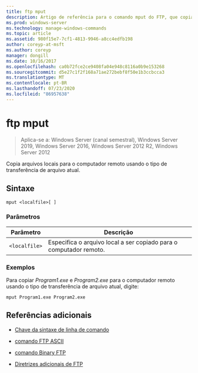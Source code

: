 ```yaml
---
title: ftp mput
description: Artigo de referência para o comando mput do FTP, que copia arquivos locais para o computador remoto usando o tipo de transferência de arquivo atual.
ms.prod: windows-server
ms.technology: manage-windows-commands
ms.topic: article
ms.assetid: 980f15e7-7cf1-4813-9946-a8cc4edfb198
author: coreyp-at-msft
ms.author: coreyp
manager: dongill
ms.date: 10/16/2017
ms.openlocfilehash: ca0b72fce2ce9408fa04e948c8116a0b9e153268
ms.sourcegitcommit: d5e27c1f2f168a71ae272bebf8f50e1b3ccbcca3
ms.translationtype: MT
ms.contentlocale: pt-BR
ms.lasthandoff: 07/23/2020
ms.locfileid: "86957638"
---
```

# <a name="ftp-mput"></a>ftp mput

> Aplica-se a: Windows Server (canal semestral), Windows Server 2019, Windows Server 2016, Windows Server 2012 R2, Windows Server 2012

Copia arquivos locais para o computador remoto usando o tipo de transferência de arquivo atual.

## <a name="syntax"></a>Sintaxe

```
mput <localfile>[ ]
```

### <a name="parameters"></a>Parâmetros

| Parâmetro | Descrição |
| --------- | ----------- |
| `<localfile>` | Especifica o arquivo local a ser copiado para o computador remoto. |

### <a name="examples"></a>Exemplos

Para copiar *Program1.exe* e *Program2.exe* para o computador remoto usando o tipo de transferência de arquivo atual, digite:

```
mput Program1.exe Program2.exe
```

## <a name="additional-references"></a>Referências adicionais

- [Chave da sintaxe de linha de comando](command-line-syntax-key.md)

- [comando FTP ASCII](ftp-ascii.md)

- [comando Binary FTP](ftp-binary.md)

- [Diretrizes adicionais de FTP](/previous-versions/orphan-topics/ws.10/cc756013(v=ws.10))
